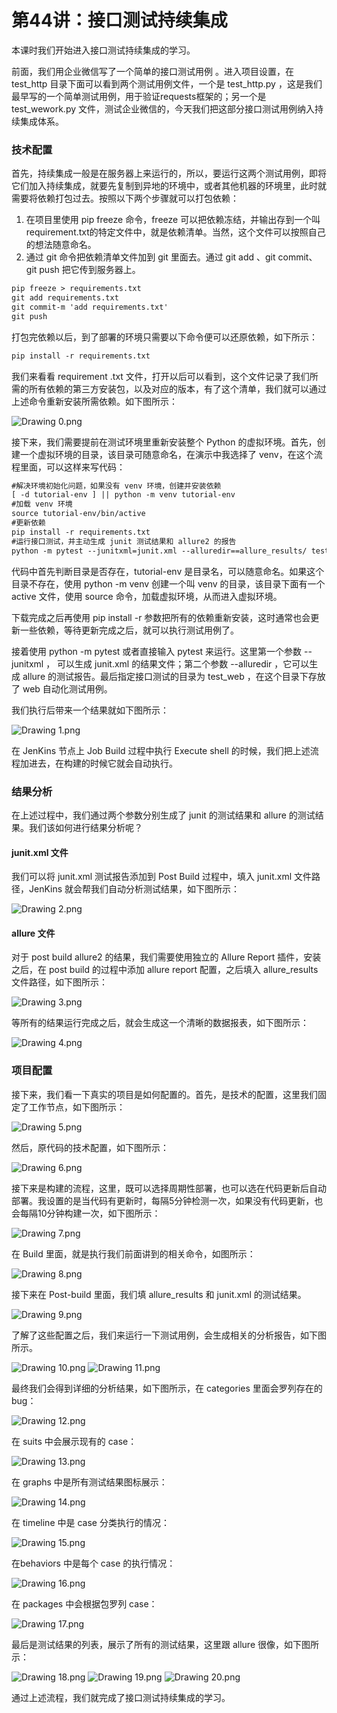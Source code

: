 # 第44讲：接口测试持续集成

本课时我们开始进入接口测试持续集成的学习。

前面，我们用企业微信写了一个简单的接口测试用例 。进入项目设置，在 test_http 目录下面可以看到两个测试用例文件，一个是 test_http.py ，这是我们最早写的一个简单测试用例，用于验证requests框架的；另一个是 test_wework.py 文件，测试企业微信的，今天我们把这部分接口测试用例纳入持续集成体系。

### 技术配置

首先，持续集成一般是在服务器上来运行的，所以，要运行这两个测试用例，即将它们加入持续集成，就要先复制到异地的环境中，或者其他机器的环境里，此时就需要将依赖打包过去。按照以下两个步骤就可以打包依赖：

1. 在项目里使用 pip freeze 命令，freeze 可以把依赖冻结，并输出存到一个叫 requirement.txt的特定文件中，就是依赖清单。当然，这个文件可以按照自己的想法随意命名。
2. 通过 git 命令把依赖清单文件加到 git 里面去。通过 git add 、git commit、git push 把它传到服务器上。

```html
pip freeze > requirements.txt
git add requirements.txt 
git commit-m 'add requirements.txt'
git push
```

打包完依赖以后，到了部署的环境只需要以下命令便可以还原依赖，如下所示：

```html
pip install -r requirements.txt
```

我们来看看 requirement .txt 文件，打开以后可以看到，这个文件记录了我们所需的所有依赖的第三方安装包，以及对应的版本，有了这个清单，我们就可以通过上述命令重新安装所需依赖。如下图所示：


<Image alt="Drawing 0.png" src="https://s0.lgstatic.com/i/image/M00/16/E9/CgqCHl7WLJGAfb2dAAL0aLxvgT0179.png"/> 


接下来，我们需要提前在测试环境里重新安装整个 Python 的虚拟环境。首先，创建一个虚拟环境的目录，该目录可随意命名，在演示中我选择了 venv，在这个流程里面，可以这样来写代码：

```html
#解决环境初始化问题，如果没有 venv 环境，创建并安装依赖
[ -d tutorial-env ] || python -m venv tutorial-env
#加载 venv 环境
source tutorial-env/bin/active
#更新依赖
pip install -r requirements.txt
#运行接口测试，并主动生成 junit 测试结果和 allure2 的报告
python -m pytest --junitxml=junit.xml --alluredir==allure_results/ test_web
```

代码中首先判断目录是否存在，tutorial-env 是目录名，可以随意命名。如果这个目录不存在，使用 python -m venv 创建一个叫 venv 的目录，该目录下面有一个 active 文件，使用 source 命令，加载虚拟环境，从而进入虚拟环境。  

下载完成之后再使用 pip install -r 参数把所有的依赖重新安装，这时通常也会更新一些依赖，等待更新完成之后，就可以执行测试用例了。

接着使用 python -m pytest 或者直接输入 pytest 来运行。这里第一个参数 --junitxml ， 可以生成 junit.xml 的结果文件；第二个参数 --alluredir ，它可以生成 allure 的测试报告。最后指定接口测试的目录为 test_web ，在这个目录下存放了 web 自动化测试用例。

我们执行后带来一个结果就如下图所示：


<Image alt="Drawing 1.png" src="https://s0.lgstatic.com/i/image/M00/16/DD/Ciqc1F7WLJyACk1CAAHFbPUuvis905.png"/> 


在 JenKins 节点上 Job Build 过程中执行 Execute shell 的时候，我们把上述流程加进去，在构建的时候它就会自动执行。

### 结果分析

在上述过程中，我们通过两个参数分别生成了 junit 的测试结果和 allure 的测试结果。我们该如何进行结果分析呢？

#### junit.xml 文件

我们可以将 junit.xml 测试报告添加到 Post Build 过程中，填入 junit.xml 文件路径，JenKins 就会帮我们自动分析测试结果，如下图所示：


<Image alt="Drawing 2.png" src="https://s0.lgstatic.com/i/image/M00/16/DD/Ciqc1F7WLKSAK6ZRAAFvlG8umI4600.png"/> 


#### allure 文件

对于 post build allure2 的结果，我们需要使用独立的 Allure Report 插件，安装之后，在 post build 的过程中添加 allure report 配置，之后填入 allure_results 文件路径，如下图所示：


<Image alt="Drawing 3.png" src="https://s0.lgstatic.com/i/image/M00/16/E9/CgqCHl7WLKqAJQA2AADGJR8OaW4827.png"/> 


等所有的结果运行完成之后，就会生成这一个清晰的数据报表，如下图所示：


<Image alt="Drawing 4.png" src="https://s0.lgstatic.com/i/image/M00/16/E9/CgqCHl7WLLGAfoqXAANdJw2W4tA646.png"/> 


### 项目配置

接下来，我们看一下真实的项目是如何配置的。首先，是技术的配置，这里我们固定了工作节点，如下图所示：


<Image alt="Drawing 5.png" src="https://s0.lgstatic.com/i/image/M00/16/DE/Ciqc1F7WLL2AULJbAAGKpubBS5Y645.png"/> 


然后，原代码的技术配置，如下图所示：


<Image alt="Drawing 6.png" src="https://s0.lgstatic.com/i/image/M00/16/DE/Ciqc1F7WLMWAZEs8AAFPajJz6I8086.png"/> 


接下来是构建的流程，这里，既可以选择周期性部署，也可以选在代码更新后自动部署。我设置的是当代码有更新时，每隔5分钟检测一次，如果没有代码更新，也会每隔10分钟构建一次，如下图所示：


<Image alt="Drawing 7.png" src="https://s0.lgstatic.com/i/image/M00/16/E9/CgqCHl7WLMuABhZ-AAGtY2RlrlY927.png"/> 


在 Build 里面，就是执行我们前面讲到的相关命令，如图所示：


<Image alt="Drawing 8.png" src="https://s0.lgstatic.com/i/image/M00/16/DE/Ciqc1F7WLNKAArKbAAGDvRqNbyg043.png"/> 


接下来在 Post-build 里面，我们填 allure_results 和 junit.xml 的测试结果。


<Image alt="Drawing 9.png" src="https://s0.lgstatic.com/i/image/M00/16/E9/CgqCHl7WLNmAXeuiAAHw4RB_QVI761.png"/> 


了解了这些配置之后，我们来运行一下测试用例，会生成相关的分析报告，如下图所示。


<Image alt="Drawing 10.png" src="https://s0.lgstatic.com/i/image/M00/16/E9/CgqCHl7WLOGAIIZyAAIbs0CAsUo348.png"/> 



<Image alt="Drawing 11.png" src="https://s0.lgstatic.com/i/image/M00/16/E9/CgqCHl7WLOiAAbBfAAGfKZwgnPc239.png"/> 


最终我们会得到详细的分析结果，如下图所示，在 categories 里面会罗列存在的 bug：


<Image alt="Drawing 12.png" src="https://s0.lgstatic.com/i/image/M00/16/DE/Ciqc1F7WLO-AU0XwAAR7bKKzgXo804.png"/> 


在 suits 中会展示现有的 case：


<Image alt="Drawing 13.png" src="https://s0.lgstatic.com/i/image/M00/16/DE/Ciqc1F7WLPWAQ6spAAIuZz1c698714.png"/> 


在 graphs 中是所有测试结果图标展示：


<Image alt="Drawing 14.png" src="https://s0.lgstatic.com/i/image/M00/16/E9/CgqCHl7WLPyAH6d2AAHYXfCOmqE451.png"/> 


在 timeline 中是 case 分类执行的情况：


<Image alt="Drawing 15.png" src="https://s0.lgstatic.com/i/image/M00/16/EA/CgqCHl7WLQSAfAWwAAOckuWr_W8669.png"/> 


在behaviors 中是每个 case 的执行情况：


<Image alt="Drawing 16.png" src="https://s0.lgstatic.com/i/image/M00/16/EA/CgqCHl7WLQuAO-B5AAE3ifs-L0U493.png"/> 


在 packages 中会根据包罗列 case：


<Image alt="Drawing 17.png" src="https://s0.lgstatic.com/i/image/M00/16/DE/Ciqc1F7WLRKAfR4NAALe0sRdxOk618.png"/> 


最后是测试结果的列表，展示了所有的测试结果，这里跟 allure 很像，如下图所示：


<Image alt="Drawing 18.png" src="https://s0.lgstatic.com/i/image/M00/16/DE/Ciqc1F7WLR2ATt6AAAEwp2snRL0400.png"/> 



<Image alt="Drawing 19.png" src="https://s0.lgstatic.com/i/image/M00/16/EA/CgqCHl7WLSSARqV7AAIZL6krv30854.png"/> 



<Image alt="Drawing 20.png" src="https://s0.lgstatic.com/i/image/M00/16/DE/Ciqc1F7WLSuAYDATAAJT7NyH1OA565.png"/> 


通过上述流程，我们就完成了接口测试持续集成的学习。

